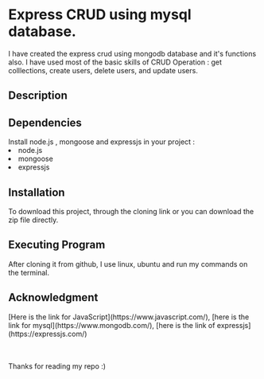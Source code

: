 # Express CRUD using mysql database.
<p>I have created the express crud using mongodb database and it's functions also.
I have used most of the basic skills of CRUD Operation  : get colllections, create users, delete users, and update users.</p>

<h2>Description</h2>




<h2>Dependencies</h2>
Install node.js , mongoose  and expressjs  in your project  :
<li>node.js</li>
<li>mongoose</li>
<li>expressjs</li>

<h2>Installation</h2>
To download this project, through the cloning link or you can download the zip file directly.

<h2>Executing Program</h2>
After cloning it from github, 
I use linux, ubuntu and run my commands on the terminal.


<h2>Acknowledgment</h2>
[Here is the link for JavaScript](https://www.javascript.com/),
[here is the link for mysql](https://www.mongodb.com/),
[here is the link of expressjs](https://expressjs.com/)<br>

<br></br>
Thanks for reading my repo :)
